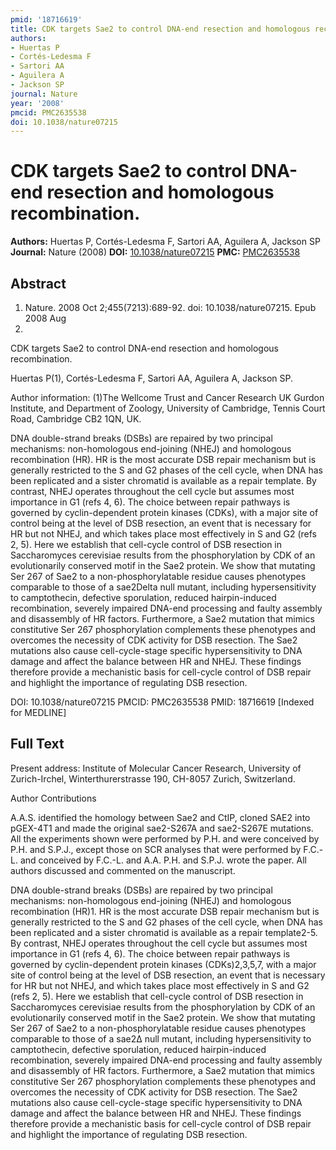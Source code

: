 ```yaml
---
pmid: '18716619'
title: CDK targets Sae2 to control DNA-end resection and homologous recombination.
authors:
- Huertas P
- Cortés-Ledesma F
- Sartori AA
- Aguilera A
- Jackson SP
journal: Nature
year: '2008'
pmcid: PMC2635538
doi: 10.1038/nature07215
---
```


# CDK targets Sae2 to control DNA-end resection and homologous recombination.
**Authors:** Huertas P, Cortés-Ledesma F, Sartori AA, Aguilera A, Jackson SP
**Journal:** Nature (2008)
**DOI:** [10.1038/nature07215](https://doi.org/10.1038/nature07215)
**PMC:** [PMC2635538](https://www.ncbi.nlm.nih.gov/pmc/articles/PMC2635538/)

## Abstract

1. Nature. 2008 Oct 2;455(7213):689-92. doi: 10.1038/nature07215. Epub 2008 Aug
20.

CDK targets Sae2 to control DNA-end resection and homologous recombination.

Huertas P(1), Cortés-Ledesma F, Sartori AA, Aguilera A, Jackson SP.

Author information:
(1)The Wellcome Trust and Cancer Research UK Gurdon Institute, and Department of 
Zoology, University of Cambridge, Tennis Court Road, Cambridge CB2 1QN, UK.

DNA double-strand breaks (DSBs) are repaired by two principal mechanisms: 
non-homologous end-joining (NHEJ) and homologous recombination (HR). HR is the 
most accurate DSB repair mechanism but is generally restricted to the S and G2 
phases of the cell cycle, when DNA has been replicated and a sister chromatid is 
available as a repair template. By contrast, NHEJ operates throughout the cell 
cycle but assumes most importance in G1 (refs 4, 6). The choice between repair 
pathways is governed by cyclin-dependent protein kinases (CDKs), with a major 
site of control being at the level of DSB resection, an event that is necessary 
for HR but not NHEJ, and which takes place most effectively in S and G2 (refs 2, 
5). Here we establish that cell-cycle control of DSB resection in Saccharomyces 
cerevisiae results from the phosphorylation by CDK of an evolutionarily 
conserved motif in the Sae2 protein. We show that mutating Ser 267 of Sae2 to a 
non-phosphorylatable residue causes phenotypes comparable to those of a 
sae2Delta null mutant, including hypersensitivity to camptothecin, defective 
sporulation, reduced hairpin-induced recombination, severely impaired DNA-end 
processing and faulty assembly and disassembly of HR factors. Furthermore, a 
Sae2 mutation that mimics constitutive Ser 267 phosphorylation complements these 
phenotypes and overcomes the necessity of CDK activity for DSB resection. The 
Sae2 mutations also cause cell-cycle-stage specific hypersensitivity to DNA 
damage and affect the balance between HR and NHEJ. These findings therefore 
provide a mechanistic basis for cell-cycle control of DSB repair and highlight 
the importance of regulating DSB resection.

DOI: 10.1038/nature07215
PMCID: PMC2635538
PMID: 18716619 [Indexed for MEDLINE]

## Full Text

Present address: Institute of Molecular Cancer Research, University of Zurich-Irchel, Winterthurerstrasse 190, CH-8057 Zurich, Switzerland.

Author Contributions

A.A.S. identified the homology between Sae2 and CtIP, cloned SAE2 into pGEX-4T1 and made the original sae2-S267A and sae2-S267E mutations. All the experiments shown were performed by P.H. and were conceived by P.H. and S.P.J., except those on SCR analyses that were performed by F.C.-L. and conceived by F.C.-L. and A.A. P.H. and S.P.J. wrote the paper. All authors discussed and commented on the manuscript.

DNA double-strand breaks (DSBs) are repaired by two principal mechanisms: non-homologous end-joining (NHEJ) and homologous recombination (HR)1. HR is the most accurate DSB repair mechanism but is generally restricted to the S and G2 phases of the cell cycle, when DNA has been replicated and a sister chromatid is available as a repair template2-5. By contrast, NHEJ operates throughout the cell cycle but assumes most importance in G1 (refs 4​, ​6). The choice between repair pathways is governed by cyclin-dependent protein kinases (CDKs)2,3,5,7, with a major site of control being at the level of DSB resection, an event that is necessary for HR but not NHEJ, and which takes place most effectively in S and G2 (refs 2​, ​5). Here we establish that cell-cycle control of DSB resection in Saccharomyces cerevisiae results from the phosphorylation by CDK of an evolutionarily conserved motif in the Sae2 protein. We show that mutating Ser 267 of Sae2 to a non-phosphorylatable residue causes phenotypes comparable to those of a sae2Δ null mutant, including hypersensitivity to camptothecin, defective sporulation, reduced hairpin-induced recombination, severely impaired DNA-end processing and faulty assembly and disassembly of HR factors. Furthermore, a Sae2 mutation that mimics constitutive Ser 267 phosphorylation complements these phenotypes and overcomes the necessity of CDK activity for DSB resection. The Sae2 mutations also cause cell-cycle-stage specific hypersensitivity to DNA damage and affect the balance between HR and NHEJ. These findings therefore provide a mechanistic basis for cell-cycle control of DSB repair and highlight the importance of regulating DSB resection.
